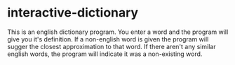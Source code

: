 # interactive-dictionary

This is an english dictionary program. You enter a word and the program will give you it's definition. 
If a non-english word is given the program will sugger the closest approximation to that word. 
If there aren't any similar english words, the program will indicate it was a non-existing word.
